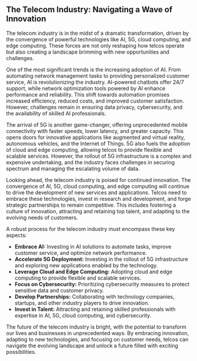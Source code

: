 ## The Telecom Industry: Navigating a Wave of Innovation

The telecom industry is in the midst of a dramatic transformation, driven by the convergence of powerful technologies like AI, 5G, cloud computing, and edge computing. These forces are not only reshaping how telcos operate but also creating a landscape brimming with new opportunities and challenges.

One of the most significant trends is the increasing adoption of AI. From automating network management tasks to providing personalized customer service, AI is revolutionizing the industry. AI-powered chatbots offer 24/7 support, while network optimization tools powered by AI enhance performance and reliability. This shift towards automation promises increased efficiency, reduced costs, and improved customer satisfaction. However, challenges remain in ensuring data privacy, cybersecurity, and the availability of skilled AI professionals.

The arrival of 5G is another game-changer, offering unprecedented mobile connectivity with faster speeds, lower latency, and greater capacity. This opens doors for innovative applications like augmented and virtual reality, autonomous vehicles, and the Internet of Things. 5G also fuels the adoption of cloud and edge computing, allowing telcos to provide flexible and scalable services. However, the rollout of 5G infrastructure is a complex and expensive undertaking, and the industry faces challenges in securing spectrum and managing the escalating volume of data.

Looking ahead, the telecom industry is poised for continued innovation. The convergence of AI, 5G, cloud computing, and edge computing will continue to drive the development of new services and applications. Telcos need to embrace these technologies, invest in research and development, and forge strategic partnerships to remain competitive. This includes fostering a culture of innovation, attracting and retaining top talent, and adapting to the evolving needs of customers.

A robust process for the telecom industry must encompass these key aspects:

* **Embrace AI:** Investing in AI solutions to automate tasks, improve customer service, and optimize network performance.
* **Accelerate 5G Deployment:**  Investing in the rollout of 5G infrastructure and exploring new applications enabled by the technology.
* **Leverage Cloud and Edge Computing:**  Adopting cloud and edge computing to provide flexible and scalable services.
* **Focus on Cybersecurity:**  Prioritizing cybersecurity measures to protect sensitive data and customer privacy.
* **Develop Partnerships:**  Collaborating with technology companies, startups, and other industry players to drive innovation.
* **Invest in Talent:**  Attracting and retaining skilled professionals with expertise in AI, 5G, cloud computing, and cybersecurity.

The future of the telecom industry is bright, with the potential to transform our lives and businesses in unprecedented ways. By embracing innovation, adapting to new technologies, and focusing on customer needs, telcos can navigate the evolving landscape and unlock a future filled with exciting possibilities.